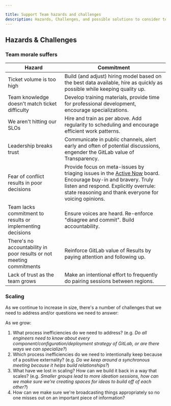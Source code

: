 ```yaml
---

title: Support Team hazards and challenges
description: Hazards, Challenges, and possible solutions to consider to solve them
---
```


## Hazards & Challenges

### Team morale suffers

| Hazard                     | Commitment                              |
|----------------------------|-----------------------------------------|
| Ticket volume is too high | Build (and adjust) hiring model based on the best data available, hire as quickly as possible while keeping quality up. |
| Team knowledge doesn't match ticket difficulty | Develop training materials, provide time for professional development, encourage specializations.  |
| We aren't hitting our SLOs | Hire and train as per above. Add regularity to scheduling and encourage efficient work patterns.
| Leadership breaks trust    | Communicate in public channels, alert early and often of potential discussions, engender the GitLab value of Transparency. |
| Fear of conflict results in poor decisions | Provide focus on meta-issues by triaging issues in the [Active Now](/handbook/support/index.html#improving-our-processes---active-now-issue-board) board. Encourage buy-in and bravery. Truly listen and respond. Explicitly overrule: state reasoning and thank everyone for voicing opinions. |
| Team lacks commitment to results or implementing decisions | Ensure voices are heard. Re-enforce "disagree and commit". Build accountability. |
| There's no accountability in poor results or not meeting commitments | Reinforce GitLab value of Results by paying attention and following up. |
| Lack of trust as the team grows | Make an intentional effort to frequently do pairing sessions between regions.|

### Scaling

As we continue to increase in size, there's a number of challenges that we need to address and/or questions we need to answer:

As we grow:

1. What process inefficiencies do we need to address? (e.g. *Do all engineers need to know about every component/configuration/deployment strategy of GitLab, or are there ways we can specialize?*)
1. Which process inefficiencies do we need to intentionally keep because of a positive externality? (e.g. *Do we keep around a synchronous meeting because it helps build relationships?*)
1. What have we lost in scaling? How can we build it back in a way that scales? (e.g. *Smaller groups lead to more ideation sessions, how can we make sure we're creating spaces for ideas to build off of each other?*)
1. How can we make sure we're broadcasting things appropriately so no one misses out on an important piece of information?
